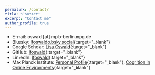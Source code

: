 ```yaml
---
permalink: /contact/
title: "Contact"
excerpt: "Contact me"
author_profile: true
---
```


* E-mail: oswald [at] mpib-berlin.mpg.de
* Bluesky: [lfoswaldo.bsky.social](https://bsky.app/profile/lfoswaldo.bsky.social){:target="_blank"}
* Google Scholar: [Lisa Oswald]([https://scholar.google.com/citations?user=_Q1LUZEAAAAJ&hl=de](https://scholar.google.de/citations?user=pPtpNXUAAAAJ&hl=de)){:target="_blank"}
* GitHub: [lfoswald](https://github.com/lfoswald){:target="_blank"}
* LinkedIn: [lfoswald](https://www.linkedin.com/in/lfoswald/){:target="_blank"}
* Max Planck Institute: [Personal Profile](https://www.mpib-berlin.mpg.de/person/130695/171978){:target="_blank"}, [Cognition in Online Environments](https://www.mpib-berlin.mpg.de/research/research-centers/adaptive-rationality/research-areas/cognition-in-online-environment){:target="_blank"}
